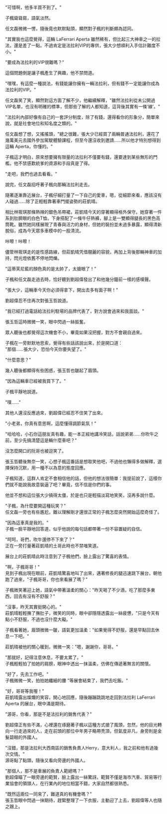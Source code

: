 "可惜啊，他多半買不到了。"  

子楓聳聳肩，語氣淡然。  

任文磊微微一愣，隨後竟也默默點頭，顯然對子楓的判斷頗為認同。

"其實我也這麼覺得，這輛 LaFerrari Aperta 雖然稀有，但比起三大神車之一的拉法，還是差了一點。不過肯定是法拉利VIP的專供，張大少想順利入手估計難度不小。"  

"要成為法拉利的VIP很難嗎？"  

這個問題倒是讓子楓產生了興趣，他不禁問道。  

"嘿嘿，有這麼一種說法，有錢能讓你擁有一輛法拉利，但有錢不一定能讓你成為法拉利的VIP。"  

任文磊笑了笑，顯然對這方面了解不少，他繼續解釋，"雖然法拉利從未公開過VIP名單，也沒有明確的標準，但那些了解的人都知道，這背後其實有一條‘線’。"  

"法拉利內部好像有自己的一套評分制度，除了有錢，還得看你的形象分，簡單來說，就是社會地位和知名度之類的。"  

任文磊想了想，又搖搖頭，"總之很難，張大少已經買了兩輛普通法拉利，還花了幾萬美元去國外參加駕駛體驗課程，但至今還沒收到邀請……所以他才特別想得到這輛 Aperta，你懂的。"  

子楓這才明白，原來想要擁有限量的法拉利不僅要有錢，還要達到某些無形的門檻。他不禁感歎統爹的資源和手段真是了得。  

"走吧，我們也過去看看。"  

說完，任文磊招呼著子楓向那輛法拉利走去。

隨著逐漸靠近展台，子楓仔細打量了一下自己的愛車，嗯，從細節來看，應該沒有人碰過……除了正輕輕靠著車門擺姿勢的莊凱晴。

相比林筱琪那條熱辣的銀色吊帶裙，莊凱晴今天的穿著顯得格外保守。她穿著一件系到肚臍眼的白色T恤，下身搭配了一條牛仔熱褲，腳上是一雙顯得腿長的黑色高筒靴。雖然她同樣展現了青春與活力的身材，但她的裝扮並未過多暴露，顯得清新脫俗，成為今天眾多車模中的一股清流。

咔嚓！咔嚓！

儘管林筱琪走的是性感路線，但莊凱晴凭借靚麗的容貌，再加上背後那輛神車的加持，閃光燈依舊不停地閃爍。

"這蒂芙尼藍的顏色真的是太帥了，太搶眼了！"  

子楓和任文磊走過去時，恰好聽到劉超偉發出了和他幾分鐘前一樣的感嘆聲。  

"張大少，這輛車今天你必須得拿下，開出去多有面子啊！"  

劉超偉忍不住再次對張玉哲說道。  

"我已經打過電話給法拉利駐場的品牌代表了，對方說會過來和我面談。"  

張玉哲這時微微一笑，眼中閃過一絲振奮。  

眾人聽後也都覺得這次機會不小，畢竟如果沒把握，對方不會親自過來。  

子楓在一旁默默地思索，覺得有些話該說出來，於是開口道：  
"那個……張大少，恐怕今天你要失望了。"  

"什麼意思？"  

幾人聽後都顯得有些困惑，張玉哲也皺起了眉頭。  

"因為這輛車已經被我買下了。"  

子楓平靜地說道。  

"噗……"  

其他人還沒反應過來，劉超偉已經忍不住笑了出來。  

"小老弟，你真有意思啊，這麼懂得調節氣氛！"  

"哈哈哈，小石你這朋友真有趣，能一本正經地講冷笑話，話說弟弟……你吹牛之前，至少先搞清楚這是輛什麼車吧？"  

沒怎麼開口的阮哥也被逗笑了。


張玉哲聽後無奈一笑，心想子楓這番話是想取笑他吧，不過他也懶得多做解釋，選擇保持沉默，用一種不以為意的態度回應。

子楓知道，這群人肯定不會相信他的話，但他的想法很簡單：我提前說了，這樣你們就不能說我故意裝逼了吧？畢竟，信不信是你們的事。

他並不想和這位張大少搞得太僵，於是也只是輕描淡寫地笑笑，沒再多說什麼。

"子楓，為什麼要開這種玩笑？"  
任文磊一旁也有些尷尬，難以理解剛才還很正常的子楓怎麼突然開始這麼奇怪了。

"因為這車真是我的。"  
子楓一臉平靜地回答道，似乎他說的每句話都帶著一份不容置疑的自信。

"呵呵，哥們，吹牛還停不下來了？"  
正在一旁打量著莊凱晴的土哥此時也不禁嗤笑道。


展台上的莊凱晴此時注意到了子楓他們，臉上露出了驚喜的表情。

"啊，子楓哥哥！"  
見到子楓出現在眼前，莊凱晴驚喜地叫了出來，邁著修長的腿迅速跳下展台，朝他跑了過來，"子楓哥哥，你也來看展了嗎？"

子楓微笑著迎上她，語氣中帶著溫柔的關心："昨天喝了不少酒，吃了那麼多東西，回去有沒有不舒服？"

"沒事，昨天其實挺開心的。"  
莊凱晴輕輕撫了撫肚子，微笑的同時，眼中卻隱隱透露出一絲疲憊，"只是今天有點小不舒服，不過也沒什麼大礙。"

子楓看著她，眉頭微微一皺，語氣更加溫柔："如果覺得不舒服，還是早點回去休息一下吧。"

莊凱晴被他的關心暖到，微微一笑："嗯，謝謝你，哥哥。"

"那就好，記得注意休息，不要太累了。"  
子楓輕輕拍了拍她的肩膀，眼神中透出一抹溫柔，仿佛在傳遞著無言的關懷。

"好了，先去工作吧。"  
子楓微微一笑，拍拍她纖細的腰
"等展會結束了，我們去吃飯。"

"好，哥哥等我喔！"  
莊凱晴露出燦爛的笑容，開心地回應，隨後蹦蹦跳跳地走回到法拉利 LaFerrari Aperta 的展台，眼中滿是期待。

"源哥，你看，那是不是法拉利的銷售代表？"

劉超偉正有些不滿，心裡還在琢磨著子楓以這種方式搶了風頭，忽然，他的目光轉向一行走過來的人，走在前頭的那位中年男子略帶秃頂，但氣度非凡，身旁則是金髮碧眼的外國人。

"沒錯，那是法拉利大西南區的銷售負責人Herry，意大利人，我之前和他有過幾次交情。"  
源哥點了點頭，隨後又看向旁邊的外國人。

"那個人，那不是車展的負責人範總嗎？"  
劉超偉瞄了一眼旁邊的範賢，臉上露出一絲驚訝。範賢不僅是海市汽車、貿易等行業協會的領頭人，在行業內的地位相當不錯，大家自然都很熟悉。

"既然這兩位一同來了，難道真的有機會嗎？"  
張玉哲眼中閃過一抹期待，趕緊整理了一下衣服，主動迎了上去，劉超偉等人也隨之跟上。